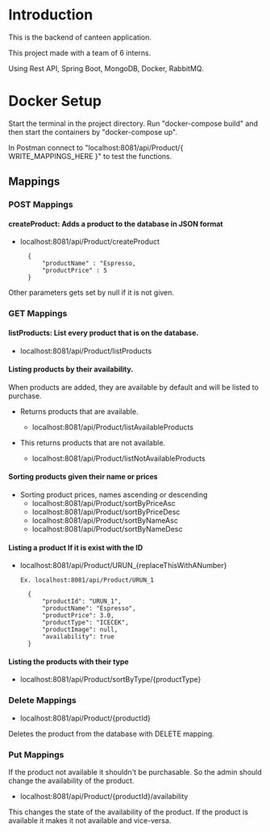 # Introduction

This is the backend of canteen application.

This project made with a team of 6 interns.

Using Rest API, Spring Boot, MongoDB, Docker, RabbitMQ. 

# Docker Setup

Start the terminal in the project directory. Run "docker-compose build" and then start the containers by "docker-compose up".

In Postman connect to "localhost:8081/api/Product/{ WRITE_MAPPINGS_HERE }" to test the functions.

## Mappings
### POST Mappings
#### createProduct: Adds a product to the database in JSON format

- localhost:8081/api/Product/createProduct

        {
            "productName" : "Espresso,
            "productPrice" : 5
        }

Other parameters gets set by null if it is not given.

### GET Mappings
#### listProducts: List every product that is on the database.
- localhost:8081/api/Product/listProducts

#### Listing products by their availability.
When products are added, they are available by default and will be listed to purchase.
- Returns products that are available.
  - localhost:8081/api/Product/listAvailableProducts

- This returns products that are not available.
  - localhost:8081/api/Product/listNotAvailableProducts


#### Sorting products given their name or prices

- Sorting product prices, names ascending or descending
  - localhost:8081/api/Product/sortByPriceAsc
  - localhost:8081/api/Product/sortByPriceDesc
  - localhost:8081/api/Product/sortByNameAsc
  - localhost:8081/api/Product/sortByNameDesc

#### Listing a product If it is exist with the ID
- localhost:8081/api/Product/URUN_{replaceThisWithANumber}

      Ex. localhost:8081/api/Product/URUN_1
     
        {
            "productId": "URUN_1",
            "productName": "Espresso",
            "productPrice": 3.0,
            "productType": "ICECEK",
            "productImage": null,
            "availability": true
        }         

#### Listing the products with their type
- localhost:8081/api/Product/sortByType/{productType}

### Delete Mappings
- localhost:8081/api/Product/{productId}

Deletes the product from the database with DELETE mapping.

### Put Mappings
If the product not available it shouldn't be purchasable. So the admin should change the availability of the product.
- localhost:8081/api/Product/{productId}/availability

This changes the state of the availability of the product. If the product is available it makes it not available and vice-versa.
